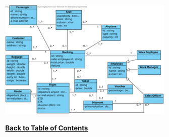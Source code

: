 ![Domain Model](analysis/Domain%20Model/D.M-PRJ2.svg)

## [Back to Table of Contents](../TableOfContents.md)